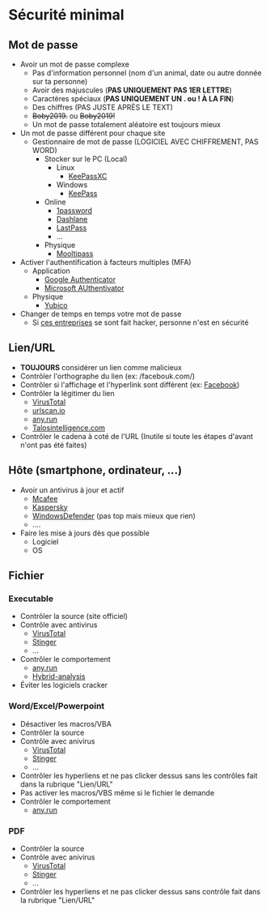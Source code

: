 # Sécurité minimal
## Mot de passe
- Avoir un mot de passe complexe
    - Pas d'information personnel (nom d'un animal, date ou autre donnée sur ta personne)
    - Avoir des majuscules (**PAS UNIQUEMENT PAS 1ER LETTRE**)
    - Caractères spéciaux (**PAS UNIQUEMENT UN . ou ! À LA FIN**)
    - Des chiffres (PAS JUSTE APRÈS LE TEXT)
    - ~~Boby2019.~~ ou ~~Boby2019!~~
    - Un mot de passe totalement aléatoire est toujours mieux
- Un mot de passe différent pour chaque site 
    - Gestionnaire de mot de passe (LOGICIEL AVEC CHIFFREMENT, PAS WORD)
        - Stocker sur le PC (Local)
            - Linux
                - [KeePassXC](https://keepassxc.org/)
            - Windows
                - [KeePass](https://keepass.info/)
        - Online
            - [1password](https://1password.com/)
            - [Dashlane](https://www.dashlane.com/)
            - [LastPass](https://www.lastpass.com/)
            - ...
        - Physique
            - [Mooltipass](https://www.themooltipass.com/)
- Activer l'authentification à facteurs multiples (MFA)
    - Application
        - [Google Authenticator](https://support.google.com/accounts/answer/1066447?co=GENIE.Platform%3DAndroid&hl=fr)
        - [Microsoft AUthentivator](https://www.microsoft.com/fr-fr/account/authenticator)
    - Physique
        - [Yubico](https://www.yubico.com/)
- Changer de temps en temps votre mot de passe
    - Si [ces entreprises](https://en.wikipedia.org/wiki/List_of_data_breaches) se sont fait hacker, personne n'est en sécurité

## Lien/URL
- **TOUJOURS** considérer un lien comme malicieux
- Contrôler l'orthographe du lien (ex: /facebouk.com/)
- Contrôler si l'affichage et l'hyperlink sont différent (ex: [Facebook](https://google.com))
- Contrôler la légitimer du lien
    - [VirusTotal](https://virustotal.com/)
    - [urlscan.io](https://urlscan.io)
    - [any.run](https://any.run)
    - [Talosintelligence.com](https://talosintelligence.com)
- Contrôler le cadena à coté de l'URL (Inutile si toute les étapes d'avant n'ont pas été faites)

## Hôte (smartphone, ordinateur, ...)
- Avoir un antivirus à jour et actif
    - [Mcafee](https://www.mcafee.com/en-gb/index.html)
    - [Kaspersky](https://www.kaspersky.com)
    - [WindowsDefender](https://www.microsoft.com/fr-ch/windows/comprehensive-security) (pas top mais mieux que rien)
    - ....
- Faire les mise à jours dès que possible
    - Logiciel
    - OS

## Fichier
### Executable
- Contrôler la source (site officiel)
- Contrôle avec antivirus
    - [VirusTotal](https://virustotal.com/)
    - [Stinger](https://www.mcafee.com/enterprise/fr-fr/downloads/free-tools/stinger.html)
    - ...
- Contrôler le comportement
    - [any.run](https://any.run)
    - [Hybrid-analysis](https://www.hybrid-analysis.com)
- Éviter les logiciels cracker
### Word/Excel/Powerpoint
- Désactiver les macros/VBA
- Contrôler la source
- Contrôle avec anivirus
    - [VirusTotal](https://virustotal.com/)
    - [Stinger](https://www.mcafee.com/enterprise/fr-fr/downloads/free-tools/stinger.html)
    - ...
- Contrôler les hyperliens et ne pas clicker dessus sans les contrôles fait dans la rubrique "Lien/URL"
- Pas activer les macros/VBS même si le fichier le demande
- Contrôler le comportement
    - [any.run](https://any.run/)
### PDF
- Contrôler la source
- Contrôle avec anivirus
    - [VirusTotal](https://virustotal.com/)
    - [Stinger](https://www.mcafee.com/enterprise/fr-fr/downloads/free-tools/stinger.html)
    - ...
- Contrôler les hyperliens et ne pas clicker dessus sans contrôle fait dans la rubrique "Lien/URL"

